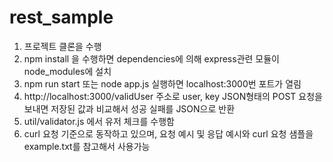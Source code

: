 # rest_sample

1. 프로젝트 클론을 수행
2. npm install 을 수행하면 dependencies에 의해 express관련 모듈이 node_modules에 설치
3. npm run start 또는 node app.js 실행하면 localhost:3000번 포트가 열림
4. http://localhost:3000/validUser 주소로 user, key JSON형태의 POST 요청을 보내면 저장된 값과 비교해서 성공 실패를 JSON으로 반환
5. util/validator.js 에서 유저 체크를 수행함
6. curl 요청 기준으로 동작하고 있으며, 요청 예시 및 응답 예시와 curl 요청 샘플을 example.txt를 참고해서 사용가능

